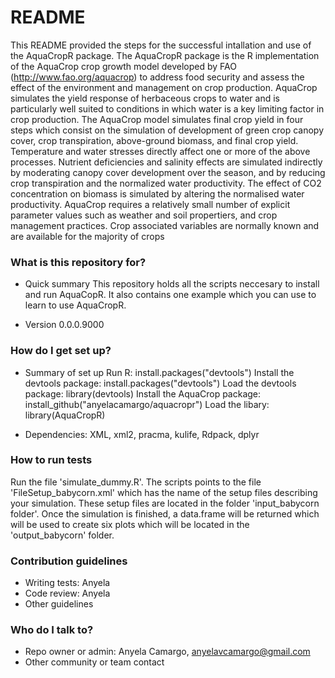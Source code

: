 # README #

This README provided the steps for the successful intallation and use of the 
AquaCropR package. The AquaCropR package is the R implementation of the AquaCrop crop 
    growth model developed by FAO (http://www.fao.org/aquacrop) to address food 
    security and assess the effect of the environment and management on crop 
    production. AquaCrop simulates the yield response of herbaceous crops to
    water and is particularly well suited to conditions in which water is a key 
    limiting factor in crop production. The AquaCrop model simulates final crop 
    yield in four steps which consist on the simulation of development of green 
    crop canopy cover, crop transpiration, above-ground biomass, and final crop 
    yield. Temperature and water stresses directly affect one or more of the 
    above processes. 
    Nutrient deficiencies and salinity effects are simulated indirectly by 
    moderating canopy cover development over the season, and by reducing crop
    transpiration and the normalized water productivity. The effect of CO2 
    concentration on biomass is simulated by altering the normalised water 
    productivity. 
    AquaCrop requires a relatively small number of explicit parameter values 
    such as weather and soil propertiers, and crop management practices. 
    Crop associated variables are normally known and are available for the 
    majority of crops

### What is this repository for? ###

* Quick summary
This repository holds all the scripts neccesary to install and run AquaCopR. It 
also contains one example which you can use to learn to use AquaCropR. 

* Version 
0.0.0.9000


### How do I get set up? ###

* Summary of set up
  Run R: install.packages("devtools")
  Install the devtools package: install.packages("devtools")
  Load the devtools package: library(devtools)
  Install the AquaCrop package: install_github("anyelacamargo/aquacropr")
  Load the libary: library(AquaCropR)


* Dependencies: XML, xml2, pracma, kulife, Rdpack, dplyr

### How to run tests ##

Run the file 'simulate_dummy.R'. The scripts points to the file 
'FileSetup_babycorn.xml' which has the name of the setup files describing your 
simulation. These setup files are located in the folder 'input_babycorn folder'.
Once the simulation is finished, a data.frame will be returned which will be
used to create six plots which will be located in the 'output_babycorn' folder.


### Contribution guidelines ###

* Writing tests: Anyela
* Code review: Anyela
* Other guidelines

### Who do I talk to? ###

* Repo owner or admin: Anyela Camargo, anyelavcamargo@gmail.com
* Other community or team contact